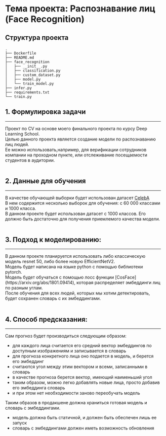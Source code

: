 # Тема проекта: Распознавание лиц (Face Recognition)

## Структура проекта
```
.
├── Dockerfile
├── README.md
├── face_recognition
│   ├── __init__.py
│   ├── classification.py
│   ├── custom_dataset.py
│   ├── model.py
│   └── train_model.py
├── infer.py
├── requirements.txt
└── train.py
```

## 1. Формулировка задачи
<hr> 
Проект по CV на основе моего финального проекта по курсу Deep Learning School. <br> 
Целью данного проекта является создание модели по распознаванию лиц людей. <br> 
Ее можно использовать,например, для верификации сотрудников компании на проходном пункте, 
или отслеживание посещаемости студентов в аудитории.
<br>
<br>

## 2. Данные для обучения
<hr>

В качестве обучающей выборки будет использован датасет [CelebA](https://mmlab.ie.cuhk.edu.hk/projects/CelebA.html)
<br>
В нем содержится несколько выборок для обучения: с 60 000 классами и 1000 класса.<br>
В данном проекте будет использован датасет с 1000 классов. Его должно быть достаточно для получения приемлемого качества модели.
<br>
<br>

## 3. Подход к моделированию:
<hr>
В данном проекте планируется использовать либо классическую модель resnet 50, либо более новую EfficientNetV2.<br>
Модель будет написана на языке python с помощью библиотеки pytorch. <br>
Модель будет обучаться с помощью лосс функции [CosFace](https://arxiv.org/abs/1801.09414), которая распределяет эмбеддинги лиц по разным углам.<br>
После обучения для всех людей, которых мы хотим детектировать, будет сохранен словарь с их эмбеддингами.
<br>
<br>

## 4. Способ предсказания:
<hr>

Сам прогноз будет производиться следующим образом:
 * для каждого лица считается его средний вектор эмбеддингов по доступным изображениям и записывается в словарь
 * для прогноза конкретного лица оно подается в модель, и берется его эмбеддинг
 * считаются угол между этим вектором и всеми, записанными в словарь
 * в качестве прогноза берется вектор, имеющий наименьший угол
 * таким образом, можно легко добавлять новые лица, просто добавив его эмбеддинга словарь
 * и при этом нет необходимости заново переобучать модель

Таким образов в продакшене должна храниться готовая модель и словарь с эмбеддингами. <br>
 * модель должна быть статичной, и должен быть обеспечен лишь ее запуск
 * словарь с эмбеддингами должен иметь возможность обновления
